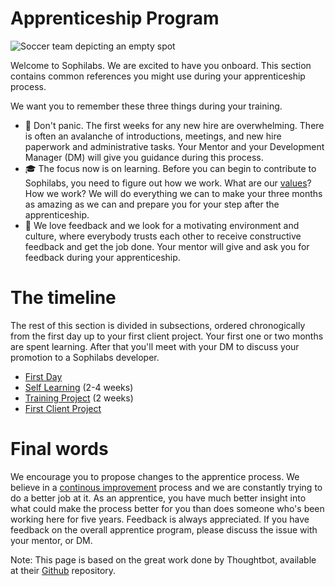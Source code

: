 # Apprenticeship Program

![Soccer team depicting an empty spot](https://d2wlcd8my7k9h4.cloudfront.net/static/figures/hello-sophilaber.jpg)

Welcome to Sophilabs. We are excited to have you onboard. This section contains common references you might use during your apprenticeship process.

We want you to remember these three things during your training.

* :mount_fuji: Don't panic. The first weeks for any new hire are overwhelming. There is often an avalanche of introductions, meetings, and new hire paperwork and administrative tasks. Your Mentor and your Development Manager (DM) will give you guidance during this process.
* :mortar_board: The focus now is on learning. Before you can begin to contribute to Sophilabs, you need to figure out how we work. What are our [values](https://sophilabs.co/playbook/#values)? How we work?  We will do everything we can to make your three months as amazing as we can and prepare you for your step after the apprenticeship.
* :raised_hands: We love feedback and we look for a motivating environment and culture, where everybody trusts each other to receive constructive feedback and get the job done. Your mentor will give and ask you for feedback during your apprenticeship.

# The timeline

The rest of this section is divided in subsections, ordered chronogically from the first day up to your first client project. Your first one or two months are spent learning. After that you'll meet with your DM to discuss your promotion to a Sophilabs developer.

* [First Day](firstday.md)
* [Self Learning](selflearning.md) (2-4 weeks)
* [Training Project](training.md) (2 weeks)
* [First Client Project](clientproject.md)

# Final words

We encourage you to propose changes to the apprentice process. We believe in a [continous improvement](https://man.sophilabs.io/people/#continuous-improvement) process and we are constantly trying to do a better job at it. As an apprentice, you have much better insight into what could make the process better for you than does someone who's been working here for five years.
Feedback is always appreciated. If you have feedback on the overall apprentice program, please discuss the issue with your mentor, or DM.

Note: This page is based on the great work done by Thoughtbot, available at their [Github](https://github.com/thoughtbot/apprenticeship) repository.
